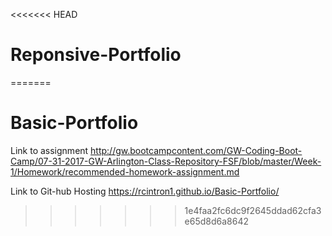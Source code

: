 <<<<<<< HEAD
# Reponsive-Portfolio
=======
# Basic-Portfolio

Link to assignment
http://gw.bootcampcontent.com/GW-Coding-Boot-Camp/07-31-2017-GW-Arlington-Class-Repository-FSF/blob/master/Week-1/Homework/recommended-homework-assignment.md

Link to Git-hub Hosting
https://rcintron1.github.io/Basic-Portfolio/
>>>>>>> 1e4faa2fc6dc9f2645ddad62cfa3e65d8d6a8642
